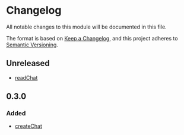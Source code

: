 # Changelog

All notable changes to this module will be documented in this file.

The format is based on [Keep a Changelog](https://keepachangelog.com/en/1.0.0/), and this project adheres
to [Semantic Versioning](https://semver.org/spec/v2.0.0.html).

## Unreleased

- [readChat](https://solid-contrib.github.io/data-modules/chats-rdflib-api/interfaces/ChatsModule.html#readChat)

## 0.3.0

### Added

- [createChat](https://solid-contrib.github.io/data-modules/chats-rdflib-api/interfaces/ChatsModule.html#createChat)
